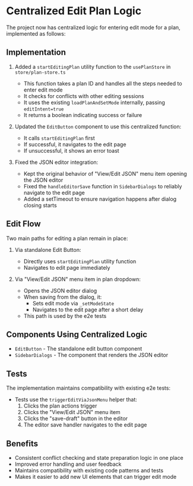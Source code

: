 # Centralized Edit Plan Logic

The project now has centralized logic for entering edit mode for a plan, implemented as follows:

## Implementation
1. Added a `startEditingPlan` utility function to the `usePlanStore` in `store/plan-store.ts`
   - This function takes a plan ID and handles all the steps needed to enter edit mode
   - It checks for conflicts with other editing sessions
   - It uses the existing `loadPlanAndSetMode` internally, passing `editIntent=true`
   - It returns a boolean indicating success or failure

2. Updated the `EditButton` component to use this centralized function:
   - It calls `startEditingPlan` first
   - If successful, it navigates to the edit page
   - If unsuccessful, it shows an error toast

3. Fixed the JSON editor integration:
   - Kept the original behavior of "View/Edit JSON" menu item opening the JSON editor
   - Fixed the `handleEditorSave` function in `SidebarDialogs` to reliably navigate to the edit page
   - Added a setTimeout to ensure navigation happens after dialog closing starts

## Edit Flow
Two main paths for editing a plan remain in place:

1. Via standalone Edit Button: 
   - Directly uses `startEditingPlan` utility function
   - Navigates to edit page immediately

2. Via "View/Edit JSON" menu item in plan dropdown:
   - Opens the JSON editor dialog
   - When saving from the dialog, it:
     - Sets edit mode via `_setModeState`
     - Navigates to the edit page after a short delay
   - This path is used by the e2e tests

## Components Using Centralized Logic
- `EditButton` - The standalone edit button component
- `SidebarDialogs` - The component that renders the JSON editor

## Tests
The implementation maintains compatibility with existing e2e tests:
- Tests use the `triggerEditViaJsonMenu` helper that:
  1. Clicks the plan actions trigger
  2. Clicks the "View/Edit JSON" menu item
  3. Clicks the "save-draft" button in the editor
  4. The editor save handler navigates to the edit page

## Benefits
- Consistent conflict checking and state preparation logic in one place
- Improved error handling and user feedback
- Maintains compatibility with existing code patterns and tests
- Makes it easier to add new UI elements that can trigger edit mode